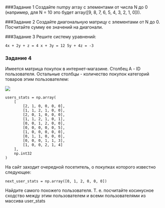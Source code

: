 ###Задание 1
Создайте numpy array с элементами от числа N до 0 (например, для N = 10 это будет array([9, 8, 7, 6, 5, 4, 3, 2, 1, 0])).

###Задание 2
Создайте диагональную матрицу с элементами от N до 0. Посчитайте сумму ее значений на диагонали.

###Задание 3
Решите систему уравнений:

`4x + 2y + z = 4
x + 3y = 12
5y + 4z = -3`



### Задание 4
Имеется матрица покупок в интернет-магазине. Столбец А - ID пользователя. Остальные столбцы - количество покупок категорий товаров этим пользователем:

![](/media/stranger/repo/netologyNumpyPandas/yamangulov_np1/matrix.png)

```
users_stats = np.array(
    [
        [2, 1, 0, 0, 0, 0],
        [1, 1, 2, 1, 0, 0],
        [2, 0, 1, 0, 0, 0],
        [1, 1, 2, 1, 0, 1],
        [0, 0, 1, 2, 0, 0],
        [0, 0, 0, 0, 0, 5],
        [1, 0, 0, 0, 0, 0],
        [0, 1, 1, 0, 0, 0],
        [0, 0, 0, 1, 1, 3],
        [1, 0, 0, 2, 1, 4]
    ], 
    np.int32
)
```

На сайт заходит очередной посетитель, о покупках которого известно следующее:

`next_user_stats = np.array([0, 1, 2, 0, 0, 0])`

Найдите самого похожего пользователя. Т. е. посчитайте косинусное сходство между этим пользователем и всеми пользователями из массива user_stats



